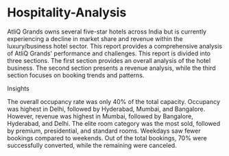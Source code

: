 # Hospitality-Analysis
AtliQ Grands owns several five-star hotels across India but is currently experiencing a decline in market share and revenue within the luxury/business hotel sector. This report provides a comprehensive analysis of AtliQ Grands' performance and challenges.
This report is divided into three sections. The first section provides an overall analysis of the hotel business. The second section presents a revenue analysis, while the third section focuses on booking trends and patterns.

Insights

The overall occupancy rate was only 40% of the total capacity. Occupancy was highest in Delhi, followed by Hyderabad, Mumbai, and Bangalore. However, revenue was highest in Mumbai, followed by Bangalore, Hyderabad, and Delhi. The elite room category was the most sold, followed by premium, presidential, and standard rooms. Weekdays saw fewer bookings compared to weekends. Out of the total bookings, 70% were successfully converted, while the remaining were canceled.
